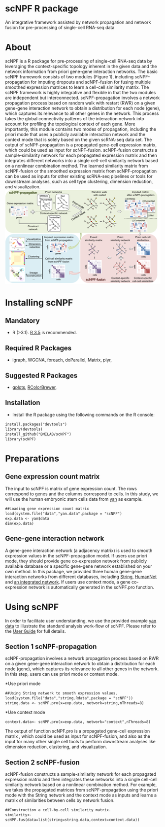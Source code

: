 scNPF R package
====================

An integrative framework assisted by network propagation and network fusion for pre-processing of single-cell RNA-seq data

About
====================
scNPF is a R package for pre-processing of single-cell RNA-seq data by leveraging the context-specific topology inherent in the given data and the network information from priori gene-gene interaction networks. The basic scNPF framework consists of two modules (Figure 1), including scNPF-propagation for imputing dropouts and scNPF-fusion for fusing multiple smoothed expression matrices to learn a cell-cell similarity matrix. The scNPF framework is highly integrative and flexible in that the two modules are independent but interconnected. scNPF-propagation involves a network propagation process based on random walk with restart (RWR) on a given gene-gene interaction network to obtain a distribution for each node (gene), which captures its relevance to all other genes in the network. This process takes the global connectivity patterns of the interaction network into account for profiling the topological context of each gene. More importantly, this module contains two modes of propagation, including the priori mode that uses a publicly available interaction network and the context mode that is solely based on the given scRNA-seq data set. The output of scNPF-propagation is a propagated gene-cell expression matrix, which could be used as input for scNPF-fusion. scNPF-fusion constructs a sample-similarity network for each propagated expression matrix and then integrates different networks into a single cell-cell similarity network based on a nonlinear combination method. The learned similarity matrix from scNPF-fusion or the smoothed expression matrix from scNPF-propagation can be used as inputs for other existing scRNA-seq pipelines or tools for downstream analyses, such as cell type clustering, dimension reduction, and visualization.
![image](https://github.com/BMILAB/scNPF/blob/master/images/Schematic%20diagram%20of%20the%20scNPF%20framework.png)

Installing scNPF
=============
Mandatory 
---------

* R (>3.1). [R 3.5](https://www.r-project.org/) is recommended.

Required R Packages
---------
* [igraph](https://cran.r-project.org/web/packages/igraph/index.html), [WGCNA](https://cran.r-project.org/web/packages/WGCNA/index.html), [foreach](https://cran.r-project.org/web/packages/foreach/index.html), [doParallel](https://cran.r-project.org/web/packages/doParallel/index.html), [Matrix](https://cran.r-project.org/web/packages/Matrix/index.html), [plyr](https://cran.r-project.org/web/packages/plyr/index.html),  

Suggested R Packages
---------
* [gplots](https://cran.r-project.org/web/packages/gplots/index.html), [RColorBrewer](https://cran.r-project.org/web/packages/RColorBrewer/index.html),  

Installation
---------
* Install the R package using the following commands on the R console:
```
install.packages("devtools")
library(devtools)
install_github("BMILAB/scNPF")
library(scNPF)
```

Preparations
====================

Gene expression count matrix
---------
The input to scNPF is matrix of gene expression count. The rows correspond to genes and the columns correspond to cells. In this study, we will use the human embryonic stem cells data from [yan](http://dx.doi.org/10.1038/nsmb.2660) as example.
```
##Loading gene expression count matrix
load(system.file("data","yan.data",package = "scNPF")
exp.data <- yan$data
dim(exp.data)
```

Gene-gene interaction network
---------
A gene-gene interaction network (a adjacency matrix) is used to smooth expression values in the scNPF-propagation model. If users use priori mode, they should provide gene co-expression network from publicly available database or a specific gene-gene network established on your own method. In this package, we provided three human gene-gene interaction networks from different databases, including [String](https://doi.org/10.1093/nar/gks1094), [HumanNet](http://www.functionalnet.org/humannet/about.html) and [an integrated network](http://www.ncbi.nlm.nih.gov/pmc/articles/PMC5741255/). If users use context mode, a gene co-expression network is automatically generated in the scNPF.pro function.


Using scNPF
=============
In order to facilitate user understanding, we use the provided example [yan data](http://dx.doi.org/10.1038/nsmb.2660) to illustrate the standard analysis work-flow of scNPF. Please refer to the [User Guide](https://github.com/BMILAB/scNPF/tree/master/doc) for full details.

Section 1 scNPF-propagation
---------
scNPF-propagation involves a network propagation process based on RWR on a given gene-gene interaction network to obtain a distribution for each node (gene), which captures its relevance to all other genes in the network. In this step, users can use priori mode or context mode.

*Use priori mode
```
##Using String network to smooth expression values.
load(system.file("data","string.Rdata",package = "scNPF"))
string.data <- scNPF.pro(x=exp.data, network=string,nThreads=8)
```
*Use context mode
```
context.data<- scNPF.pro(x=exp.data, network="context",nThreads=8)
```
The output of function scNPF.pro is a propagated gene-cell expression matrix , which could be used as input for scNPF-fusion, and also as the input for many other single cell tools to perform downstream analyses like dimension reduction, clustering, and visualization.

Section 2 scNPF-fusion
---------
 scNPF-fusion constructs a sample-similarity network for each propagated expression matrix and then integrates these networks into a single cell-cell similarity network based on a nonlinear combination method. For example, we takes the propagated matrices from scNPF-propagation using the priori mode with the String network and the context mode as inputs and learns a matrix of similarities between cells by network fusion.
 ```
 ##Construction a cell-by-cell similarity matrix.
similarity<-scNPF.fus(data=list(string=string.data,context=context.data))
 ```

